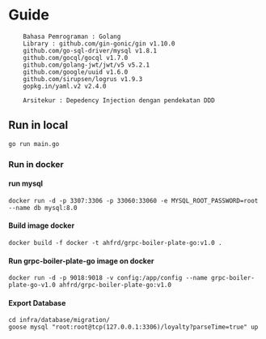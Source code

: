 # Guide
```
    Bahasa Pemrograman : Golang
    Library : github.com/gin-gonic/gin v1.10.0
	github.com/go-sql-driver/mysql v1.8.1
	github.com/gocql/gocql v1.7.0
	github.com/golang-jwt/jwt/v5 v5.2.1
	github.com/google/uuid v1.6.0
	github.com/sirupsen/logrus v1.9.3
	gopkg.in/yaml.v2 v2.4.0
```

```
    Arsitekur : Depedency Injection dengan pendekatan DDD
```
## Run in local

```
go run main.go
```
### Run in docker

#### run mysql
```
docker run -d -p 3307:3306 -p 33060:33060 -e MYSQL_ROOT_PASSWORD=root --name db mysql:8.0

```
#### Build image docker 
```
docker build -f docker -t ahfrd/grpc-boiler-plate-go:v1.0 .
```

#### Run grpc-boiler-plate-go image on docker
```
docker run -d -p 9018:9018 -v config:/app/config --name grpc-boiler-plate-go-v1.0 ahfrd/grpc-boiler-plate-go:v1.0
```


#### Export Database
```
cd infra/database/migration/ 
goose mysql "root:root@tcp(127.0.0.1:3306)/loyalty?parseTime=true" up
```